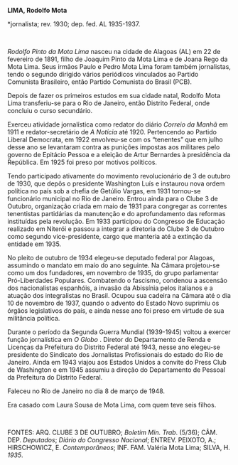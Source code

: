 **LIMA, Rodolfo Mota**

\*jornalista; rev. 1930; dep. fed. AL 1935-1937.

 

*Rodolfo Pinto da Mota Lima* nasceu na cidade de Alagoas (AL) em 22 de
fevereiro de 1891, filho de Joaquim Pinto da Mota Lima e de Joana Rego
da Mota Lima. Seus irmãos Paulo e Pedro Mota Lima foram também
jornalistas, tendo o segundo dirigido vários periódicos vinculados ao
Partido Comunista Brasileiro, então Partido Comunista do Brasil (PCB).

Depois de fazer os primeiros estudos em sua cidade natal, Rodolfo Mota
Lima transferiu-se para o Rio de Janeiro, então Distrito Federal, onde
concluiu o curso secundário.

Exerceu atividade jornalística como redator do diário *Correio da Manhã*
em 1911 e redator-secretário de *A Notícia* até 1920. Pertencendo ao
Partido Liberal Democrata, em 1922 envolveu-se com os “tenentes” que em
julho desse ano se levantaram contra as punições impostas aos militares
pelo governo de Epitácio Pessoa e a eleição de Artur Bernardes à
presidência da República. Em 1925 foi preso por motivos políticos.

Tendo participado ativamente do movimento revolucionário de 3 de outubro
de 1930, que depôs o presidente Washington Luís e instaurou nova ordem
política no país sob a chefia de Getúlio Vargas, em 1931 tornou-se
funcionário municipal no Rio de Janeiro. Entrou ainda para o Clube 3 de
Outubro, organização criada em maio de 1931 para congregar as correntes
tenentistas partidárias da manutenção e do aprofundamento das reformas
instituídas pela revolução. Em 1933 participou do Congresso de Educação
realizado em Niterói e passou a integrar a diretoria do Clube 3 de
Outubro como segundo vice-presidente, cargo que manteria até a extinção
da entidade em 1935.

No pleito de outubro de 1934 elegeu-se deputado federal por Alagoas,
assumindo o mandato em maio do ano seguinte. Na Câmara projetou-se como
um dos fundadores, em novembro de 1935, do grupo parlamentar
Pró-Liberdades Populares. Combatendo o fascismo, condenou a ascensão dos
nacionalistas espanhóis, a invasão da Abissínia pelos italianos e a
atuação dos integralistas no Brasil. Ocupou sua cadeira na Câmara até o
dia 10 de novembro de 1937, quando o advento do Estado Novo suprimiu os
órgãos legislativos do país, e ainda nesse ano foi preso em virtude de
sua militância política.

Durante o período da Segunda Guerra Mundial (1939-1945) voltou a exercer
função jornalística em *O Globo* . Diretor do Departamento de Renda e
Licenças da Prefeitura do Distrito Federal até 1943, nesse ano elegeu-se
presidente do Sindicato dos Jornalistas Profissionais do estado do Rio
de Janeiro. Ainda em 1943 viajou aos Estados Unidos a convite do Press
Club de Washington e em 1945 assumiu a direção do Departamento de
Pessoal da Prefeitura do Distrito Federal.

Faleceu no Rio de Janeiro no dia 8 de março de 1948.

Era casado com Laura Sousa de Mota Lima, com quem teve seis filhos.

 

FONTES: ARQ. CLUBE 3 DE OUTUBRO; *Boletim Min. Trab*. (5/36); CÂM. DEP.
*Deputados*; *Diário do Congresso Nacional*; ENTREV. PEIXOTO, A.;
HIRSCHOWICZ, E. *Contemporâneos*; INF. FAM. Valéria Mota Lima; SILVA, H.
*1935*.

 

